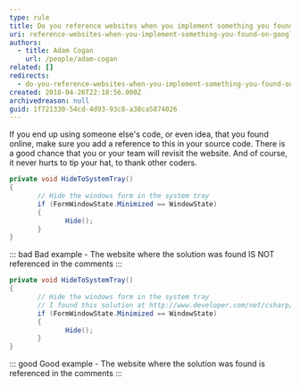 ```yaml
---
type: rule
title: Do you reference websites when you implement something you found on Google?
uri: reference-websites-when-you-implement-something-you-found-on-google
authors:
  - title: Adam Cogan
    url: /people/adam-cogan
related: []
redirects:
  - do-you-reference-websites-when-you-implement-something-you-found-on-google
created: 2018-04-26T22:18:56.000Z
archivedreason: null
guid: 1f721330-54cd-4d93-93c8-a38ca5874026
---
```

If you end up using someone else's code, or even idea, that you found online, make sure you add a reference to this in your source code. There is a good chance that you or your team will revisit the website. And of course, it never hurts to tip your hat, to thank other coders.

<!--endintro-->

```csharp
private void HideToSystemTray()
{
       // Hide the windows form in the system tray
       if (FormWindowState.Minimized == WindowState)
       { 
              Hide();
       } 
}
```

::: bad
Bad example - The website where the solution was found IS NOT referenced in the comments
:::

```csharp
private void HideToSystemTray()
{
       // Hide the windows form in the system tray
       // I found this solution at http://www.developer.com/net/csharp/article.php/3336751
       if (FormWindowState.Minimized == WindowState)
       { 
              Hide();
       } 
}
```

::: good
Good example - The website where the solution was found is referenced in the comments
:::
